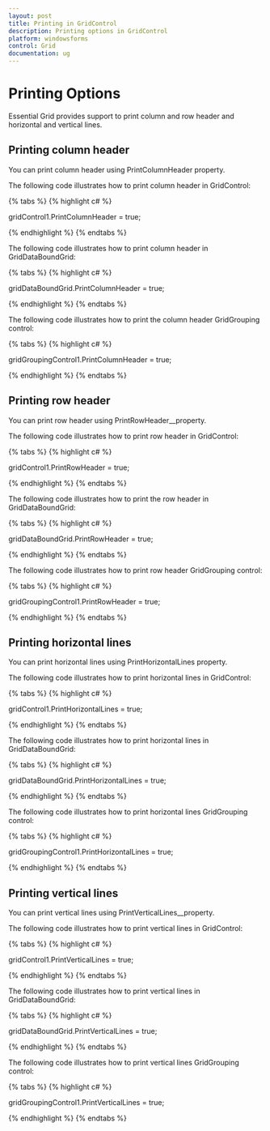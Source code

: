 ```yaml
---
layout: post
title: Printing in GridControl
description: Printing options in GridControl
platform: windowsforms
control: Grid
documentation: ug
---
```


# Printing Options 

Essential Grid provides support to print column and row header and horizontal and vertical lines. 

## Printing column header

You can print column header using PrintColumnHeader property. 

The following code illustrates how to print column header in GridControl: 

{% tabs %}
{% highlight c# %}

gridControl1.PrintColumnHeader = true;

{% endhighlight %}
{% endtabs %}

The following code illustrates how to print column header in GridDataBoundGrid: 

{% tabs %}
{% highlight c# %}

gridDataBoundGrid.PrintColumnHeader = true;

{% endhighlight %}
{% endtabs %}

The following code illustrates how to print the column header GridGrouping control: 

{% tabs %}
{% highlight c# %}

gridGroupingControl1.PrintColumnHeader = true;

{% endhighlight %}
{% endtabs %}

## Printing row header

You can print row header using PrintRowHeader__property. 

The following code illustrates how to print row header in GridControl: 

{% tabs %}
{% highlight c# %}

gridControl1.PrintRowHeader = true;

{% endhighlight %}
{% endtabs %}

The following code illustrates how to print the row header in GridDataBoundGrid: 

{% tabs %}
{% highlight c# %}

gridDataBoundGrid.PrintRowHeader = true;

{% endhighlight %}
{% endtabs %}

The following code illustrates how to print row header GridGrouping control: 

{% tabs %}
{% highlight c# %}

gridGroupingControl1.PrintRowHeader = true;

{% endhighlight %}
{% endtabs %}

## Printing horizontal lines

You can print horizontal lines using PrintHorizontalLines property. 

The following code illustrates how to print horizontal lines in GridControl: 

{% tabs %}
{% highlight c# %}

gridControl1.PrintHorizontalLines = true; 

{% endhighlight %}
{% endtabs %}

The following code illustrates how to print horizontal lines in GridDataBoundGrid: 

{% tabs %}
{% highlight c# %}

gridDataBoundGrid.PrintHorizontalLines = true;

{% endhighlight %}
{% endtabs %}

The following code illustrates how to print horizontal lines GridGrouping control: 

{% tabs %}
{% highlight c# %}

gridGroupingControl1.PrintHorizontalLines = true;

{% endhighlight %}
{% endtabs %}

## Printing vertical lines 

You can print vertical lines using PrintVerticalLines__property. 

The following code illustrates how to print vertical lines in GridControl: 

{% tabs %}
{% highlight c# %}

gridControl1.PrintVerticalLines = true;

{% endhighlight %}
{% endtabs %}

The following code illustrates how to print vertical lines in GridDataBoundGrid: 

{% tabs %}
{% highlight c# %}

gridDataBoundGrid.PrintVerticalLines = true;

{% endhighlight %}
{% endtabs %}

 The following code illustrates how to print vertical lines GridGrouping control: 

{% tabs %}
{% highlight c# %}

gridGroupingControl1.PrintVerticalLines = true;

{% endhighlight %}
{% endtabs %}


